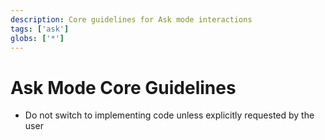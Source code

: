 ```yaml
---
description: Core guidelines for Ask mode interactions
tags: ['ask']
globs: ['*']
---
```


# Ask Mode Core Guidelines

- Do not switch to implementing code unless explicitly requested by the user
